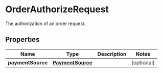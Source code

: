 

# OrderAuthorizeRequest

The authorization of an order request.

## Properties

| Name | Type | Description | Notes |
|------------ | ------------- | ------------- | -------------|
|**paymentSource** | [**PaymentSource**](PaymentSource.md) |  |  [optional] |



